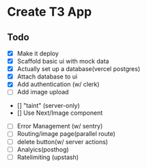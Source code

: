 # Create T3 App

## Todo 
- [x] Make it deploy
- [x] Scaffold basic ui with mock data
- [x] Actually set up a database(vercel postgres)
- [x] Attach database to ui
- [x] Add authentication (w/ clerk)
- [ ] Add image upload 
- [] "taint" (server-only)
- [] Use Next/Image component
- [ ] Error Management (w/ sentry)
- [ ] Routing/image page(parallel route)
- [ ] delete button(w/ server actions)
- [ ] Analyics(posthog)
- [ ] Ratelimiting (upstash)